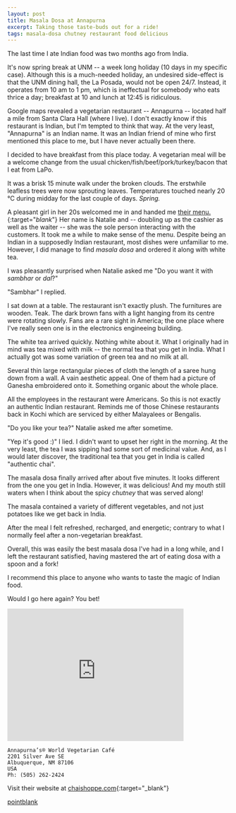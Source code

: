 ```yaml
---
layout: post
title: Masala Dosa at Annapurna
excerpt: Taking those taste-buds out for a ride!
tags: masala-dosa chutney restaurant food delicious
---
```

The last time I ate Indian food was two months ago from India.

It's now spring break at UNM -- a week long holiday (10 days in my specific case). Although this is a much-needed holiday, an undesired side-effect is that the UNM dining hall, the La Posada, would not be open 24/7. Instead, it operates from 10 am to 1 pm, which is ineffectual for somebody who eats thrice a day; breakfast at 10 and lunch at 12:45 is ridiculous.

Google maps revealed a vegetarian restaurant -- Annapurna -- located half a mile from Santa Clara Hall (where I live). I don't exactly know if this restaurant is Indian, but I'm tempted to think that way. At the very least, "Annapurna" is an Indian name. It was an Indian friend of mine who first mentioned this place to me, but I have never actually been there.

I decided to have breakfast from this place today. A vegetarian meal will be a welcome change from the usual chicken/fish/beef/pork/turkey/bacon that I eat from LaPo.

It was a brisk 15 minute walk under the broken clouds. The erstwhile leafless trees were now sprouting leaves. Temperatures touched nearly 20 &deg;C during midday for the last couple of days. *Spring.*

A pleasant girl in her 20s welcomed me in and handed me [their menu.](http://www.chaishoppe.com/images/menu/2016_Annapurna_Menu.pdf "2016_Annapurna_Menu.pdf"){:target="_blank_"} Her name is Natalie and -- doubling up as the cashier as well as the waiter -- she was the sole person interacting with the customers. It took me a while to make sense of the menu. Despite being an Indian in a supposedly Indian restaurant, most dishes were unfamiliar to me. However, I did manage to find *masala dosa* and ordered it along with white tea.

I was pleasantly surprised when Natalie asked me "Do you want it with *sambhar* or *dal*?"

"Sambhar" I replied.

I sat down at a table. The restaurant isn't exactly plush. The furnitures are wooden. Teak. The dark brown fans with a light hanging from its centre were rotating slowly. Fans are a rare sight in America; the one place where I've really seen one is in the electronics engineeing building.

The white tea arrived quickly. Nothing white about it. What I originally had in mind was tea mixed with milk -- the normal tea that you get in India. What I actually got was some variation of green tea and no milk at all.

Several thin large rectangular pieces of cloth the length of a saree hung down from a wall. A vain aesthetic appeal. One of them had a picture of Ganesha embroidered onto it. Something organic about the whole place.

All the employees in the restaurant were Americans. So this is not exactly an authentic Indian restaurant. Reminds me of those Chinese restaurants back in Kochi which are serviced by either Malayalees or Bengalis.

"Do you like your tea?" Natalie asked me after sometime.

"Yep it's good :)" I lied. I didn't want to upset her right in the morning. At the very least, the tea I was sipping had some sort of medicinal value. And, as I would later discover, the traditional tea that you get in India is called "authentic chai".

The masala dosa finally arrived after about five minutes. It looks different from the one you get in India. However, it was delicious! And my mouth still waters when I think about the spicy *chutney* that was served along!

The masala contained a variety of different vegetables, and not just potatoes like we get back in India.

After the meal I felt refreshed, recharged, and energetic; contrary to what I normally feel after a non-vegetarian breakfast.

Overall, this was easily the best masala dosa I've had in a long while, and I left the restaurant satisfied, having mastered the art of eating dosa with a spoon and a fork!

I recommend this place to anyone who wants to taste the magic of Indian food.

Would I go here again? You bet!

<iframe src="https://www.google.com/maps/embed?pb=!1m18!1m12!1m3!1d3265.0973712106916!2d-106.62401768537651!3d35.07929977035588!2m3!1f0!2f0!3f0!3m2!1i1024!2i768!4f13.1!3m3!1m2!1s0x87220b6692d32ced%3A0xdf943be1a98fcaf0!2zQW5uYXB1cm5h4oCZc8KuIFdvcmxkIFZlZ2V0YXJpYW4gQ2Fmw6k!5e0!3m2!1sen!2sus!4v1489276988816" width="400" height="300" frameborder="0" style="border:0" allowfullscreen></iframe>

    Annapurna’s® World Vegetarian Café
    2201 Silver Ave SE
    Albuquerque, NM 87106
    USA
    Ph: (505) 262-2424

Visit their website at [chaishoppe.com](http://www.chaishoppe.com/ "Annapurna's World Vegetarian Cafe"){:target="_blank"}

<a class="muut" href="https://muut.com/i/pointblank/comments" type="dynamic">pointblank</a>
<script src="//cdn.muut.com/1/moot.min.js"></script>
